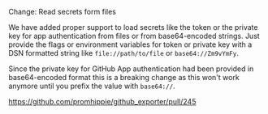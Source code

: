 Change: Read secrets form files

We have added proper support to load secrets like the token or the private key
for app authentication from files or from base64-encoded strings. Just provide
the flags or environment variables for token or private key with a DSN formatted
string like `file://path/to/file` or `base64://Zm9vYmFy`.

Since the private key for GitHub App authentication had been provided in
base64-encoded format this is a breaking change as this won't work anymore until
you prefix the value with `base64://`.

https://github.com/promhippie/github_exporter/pull/245
